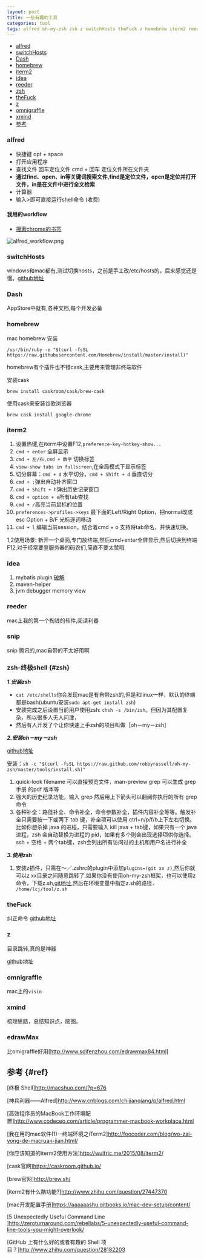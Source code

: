 ```yaml
---
layout: post
title: 一些有趣的工具
categories: tool
tags: alfred oh-my-zsh zsh z switchHosts theFuck z homebrew iterm2 reeder xmind omnigraffle
---
```


*   [alfred](#alfred)
*   [switchHosts](#switchhosts)
*   [Dash](#dash)
*   [homebrew](#homebrew)
*   [iterm2](#iterm2)
*   [idea](#idea)
*   [reeder](#reeder)
*   [zsh](#zsh)
*	[theFuck](#thefuck)
*	[z](#z)
*   [omnigraffle](#omnigraffle)
*   [xmind](#xmind)
*	[参考](#ref)

### alfred

*   快捷键 opt + space
*   打开应用程序
*   查找文件 回车定位文件 cmd + 回车 定位文件所在文件夹
*   **通过find、open、in等关键词搜索文件,find是定位文件，open是定位并打开文件，in是在文件中进行全文检索**
*   计算器
*   输入>即可直接运行shell命令 (收费)

#### 我用的workflow

* [搜索chrome的书签](https://github.com/blainesch/alfred-chrome-bookmarks)

![alfred_workflow.png](/images/tool/alfred_workflow.png)

### switchHosts

windows和mac都有,测试切换hosts，之前是手工改/etc/hosts的，后来感觉还是慢。[github地址](https://github.com/oldj/SwitchHosts)

### Dash

AppStore中就有,各种文档,每个开发必备

### homebrew

mac homebrew 安装

`/usr/bin/ruby -e "$(curl -fsSL https://raw.githubusercontent.com/Homebrew/install/master/install)"`

homebrew有个插件也不错cask,主要用来管理非终端软件

安装cask

    brew install caskroom/cask/brew-cask

使用cask来安装谷歌浏览器

    brew cask install google-chrome

### iterm2

1.  设置热键,在iterm中设置F12,`preference-key-hotkey-show...`
2.  `cmd + enter` 全屏显示
3.  `cmd + 左/右,cmd + 数字` 切换标签
4.  `view-show tabs in fullscreen`,在全局模式下显示标签
5.  切分屏幕：`cmd + d` 水平切分，`cmd + Shift + d` 垂直切分
6.  `cmd + ;`弹出自动补齐窗口
7.  `cmd + Shift + h`弹出历史记录窗口
8.  `cmd + option + e`所有tab查找
9.  `cmd + /`高亮当前鼠标的位置
10. `preferences->profiles->keys` 最下面的Left/Right Option，把normal改成esc Option + B/F 光标逐词移动
11. `cmd + l` 编辑当前session，结合着cmd + o 支持将tab命名，并快速切换。

1,2使用场景: 新开一个桌面,专门放终端,然后cmd+enter全屏显示,然后切换到终端F12,对于经常要登服务器的码农们,简直不要太赞哦

### idea

1.   mybatis plugin [破解](http://download.csdn.net/download/jianglie/9562959)
2.   maven-helper
3.   jvm debugger memory view

### reeder

mac上我的第一个掏钱的软件,阅读利器

### snip

snip 腾讯的,mac自带的不太好用啊

### zsh-终极shell {#zsh}

***1.安装zsh***

*   `cat /etc/shells`你会发现mac是有自带zsh的,但是和linux一样，默认的终端都是bash(ubuntu安装`sudo apt-get install zsh`)
*   安装完成之后设置当前用户使用zsh: `chsh -s /bin/zsh`。但因为其配置复杂，所以很多人无人问津，
*   然后有人开发了个让你快速上手zsh的项目叫做［oh－my－zsh］

***2.安装oh－my－zsh***

[github地址](https://github.com/robbyrussell/oh-my-zsh)

安装：`sh -c "$(curl -fsSL https://raw.github.com/robbyrussell/oh-my-zsh/master/tools/install.sh)"`

1.	quick-look filename 可以直接预览文件，man-preview grep 可以生成 grep手册 的pdf 版本等
2.	强大的历史纪录功能，输入 grep 然后用上下箭头可以翻阅你执行的所有 grep 命令
3.	各种补全：路径补全、命令补全，命令参数补全，插件内容补全等等。触发补全只需要按一下或两下 tab 键，补全项可以使用 ctrl+n/p/f/b上下左右切换。比如你想杀掉 java 的进程，只需要输入 kill java + tab键，如果只有一个 java 进程，zsh 会自动替换为进程的 pid，如果有多个则会出现选择项供你选择。ssh + 空格 + 两个tab键，zsh会列出所有访问过的主机和用户名进行补全

***3.使用zsh***

1.	安装z插件，只需在～／.zshrc的plugin中添加`plugins=(git xx z)`,然后你就可以z xx目录之间随意跳转了.如果你没有使用oh-my-zsh框架，也可以使用z命令，下载z.sh,[git地址](https://github.com/rupa/z/),然后在环境变量中指定z.sh的路径`. /home/lcj/tool/z.sh`

### theFuck

纠正命令
[github地址](https://github.com/nvbn/thefuck)

### z

目录跳转,真的是神器

[github地址](https://github.com/rupa/z)

### omnigraffle

mac上的`visio`

### xmind

梳理思路，总结知识点，脑图。

### edrawMax

比omigraffle好用[http://www.sdifenzhou.com/edrawmax84.html]

## 参考 {#ref}

[终极 Shell]<http://macshuo.com/?p=676>

[神兵利器——Alfred]<http://www.cnblogs.com/chijianqiang/p/alfred.html>

[高效程序员的MacBook工作环境配置]<http://www.codeceo.com/article/programmer-macbook-workplace.html>

[我在用的mac软件(1)--终端环境之iTerm2]<http://foocoder.com/blog/wo-zai-yong-de-macruan-jian.html/>

[你应该知道的iterm2使用方法]<http://wulfric.me/2015/08/iterm2/>

[cask官网]<https://caskroom.github.io/>

[brew官网]<http://brew.sh/>

[iterm2有什么酷功能?]<http://www.zhihu.com/question/27447370>

[mac开发配置手册]<https://aaaaaashu.gitbooks.io/mac-dev-setup/content/>

[5 Unexpectedly Useful Command Line ]<http://zeroturnaround.com/rebellabs/5-unexpectedly-useful-command-line-tools-you-might-overlook/>

[GitHub 上有什么好的或者有趣的 Shell 项目？]<http://www.zhihu.com/question/28182203>
